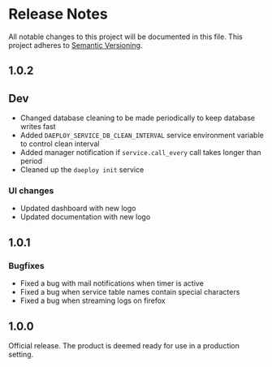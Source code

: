 # Release Notes

All notable changes to this project will be documented in this file. This project adheres to [Semantic Versioning](https://semver.org/).

## 1.0.2

## Dev

- Changed database cleaning to be made periodically to keep database writes fast
- Added `DAEPLOY_SERVICE_DB_CLEAN_INTERVAL` service environment variable to control clean interval
- Added manager notification if `service.call_every` call takes longer than period
- Cleaned up the `daeploy init` service

### UI changes

- Updated dashboard with new logo
- Updated documentation with new logo

## 1.0.1

### Bugfixes

- Fixed a bug with mail notifications when timer is active
- Fixed a bug when service table names contain special characters
- Fixed a bug when streaming logs on firefox

## 1.0.0

Official release. The product is deemed ready for use in a production setting.
